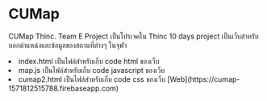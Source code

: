 # CUMap
CUMap Thinc. Team E Project
เป็นโปรเจคใน Thinc 10 days project 
เป็นเว็บสำหรับบอกตำแหน่งและข้อมูลของสถานที่ต่างๆ ในจุฬา<br/>
  <li/>index.html เป็นไฟล์สำหรับเก็บ code html ของเว็บ
  <li/>map.js เป็นไฟล์สำหรับเก็บ code javascript ของเว็บ
  <li/>cumap2.html เป็นไฟล์สำหรับเก็บ code css ของเว็บ
[Web](https://cumap-1571812515788.firebaseapp.com)
